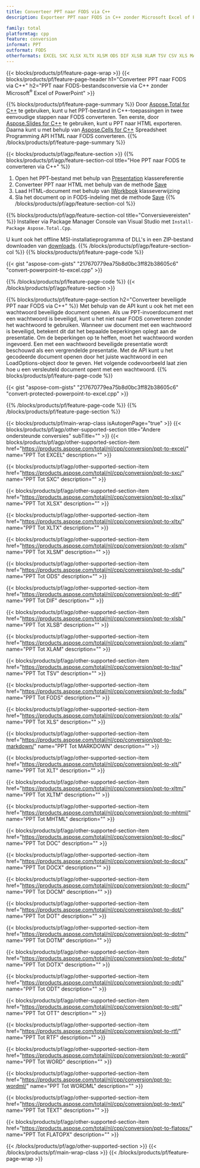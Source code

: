 ```yaml
---
title: Converteer PPT naar FODS via C++
description: Exporteer PPT naar FODS in C++ zonder Microsoft Excel of Powerpoint te gebruiken

family: total
platformtag: cpp
feature: conversion
informat: PPT
outformat: FODS
otherformats: EXCEL SXC XLSX XLTX XLSM ODS DIF XLSB XLAM TSV CSV XLS MARKDOWN XLT XLTM MHTML DOC DOCX DOCM DOT DOTM DOTX ODT OTT RTF WORD WORDML TEXT FLATOPX
---
```

{{< blocks/products/pf/feature-page-wrap >}}
{{< blocks/products/pf/feature-page-header h1="Converteer PPT naar FODS via C++" h2="PPT naar FODS-bestandsconversie via C++ zonder Microsoft<sup>&reg;</sup> Excel of PowerPoint" >}}

{{% blocks/products/pf/feature-page-summary %}}
Door [Aspose.Total for C++](https://products.aspose.com/total/cpp/) te gebruiken, kunt u het PPT-bestand in C++-toepassingen in twee eenvoudige stappen naar FODS converteren. Ten eerste, door [Aspose.Slides for C++](https://products.aspose.com/slides/cpp/) te gebruiken, kunt u PPT naar HTML exporteren. Daarna kunt u met behulp van [Aspose.Cells for C++](https://products.aspose.com/cells/cpp/) Spreadsheet Programming API HTML naar FODS converteren. 
{{% /blocks/products/pf/feature-page-summary  %}}

{{< blocks/products/pf/agp/feature-section >}}
{{% blocks/products/pf/agp/feature-section-col title="Hoe PPT naar FODS te converteren via C++" %}}
1. Open het PPT-bestand met behulp van [Presentation](https://reference.aspose.com/slides/cpp/class/aspose.slides.presentation) klassereferentie
2. Converteer PPT naar HTML met behulp van de methode [Save](https://reference.aspose.com/slides/cpp/class/aspose.slides.presentation#a06fe2a156063c8c3e5ada2713bb697ba)
3. Laad HTML-document met behulp van [IWorkbook](https://reference.aspose.com/cells/cpp/class/aspose.cells.i_workbook) klasseverwijzing
4. Sla het document op in FODS-indeling met de methode [Save](https://reference.aspose.com/cells/cpp/class/aspose.cells.i_workbook#a5dc7de23f7ceba76a05dc1d49f51502e)
{{% /blocks/products/pf/agp/feature-section-col %}}

{{% blocks/products/pf/agp/feature-section-col title="Conversievereisten" %}}
Installeer via Package Manager Console van Visual Studio met ```Install-Package Aspose.Total.Cpp```.

U kunt ook het offline MSI-installatieprogramma of DLL's in een ZIP-bestand downloaden van [downloads](https://releases.aspose.com/total/cpp).
{{% /blocks/products/pf/agp/feature-section-col %}}
{{% blocks/products/pf/feature-page-code %}}

{{< gist "aspose-com-gists" "217670779ea75b8d0bc3ff82b38605c6" "convert-powerpoint-to-excel.cpp" >}}



{{% /blocks/products/pf/feature-page-code %}}
{{< /blocks/products/pf/agp/feature-section >}}

{{% blocks/products/pf/feature-page-section  h2="Converteer beveiligde PPT naar FODS via C++" %}}
Met behulp van de API kunt u ook het met een wachtwoord beveiligde document openen. Als uw PPT-invoerdocument met een wachtwoord is beveiligd, kunt u het niet naar FODS converteren zonder het wachtwoord te gebruiken. Wanneer uw document met een wachtwoord is beveiligd, betekent dit dat het bepaalde beperkingen oplegt aan de presentatie. Om de beperkingen op te heffen, moet het wachtwoord worden ingevoerd. Een met een wachtwoord beveiligde presentatie wordt beschouwd als een vergrendelde presentatie. Met de API kunt u het gecodeerde document openen door het juiste wachtwoord in een LoadOptions-object door te geven. Het volgende codevoorbeeld laat zien hoe u een versleuteld document opent met een wachtwoord.
{{% blocks/products/pf/feature-page-code %}}

{{< gist "aspose-com-gists" "217670779ea75b8d0bc3ff82b38605c6" "convert-protected-powerpoint-to-excel.cpp" >}}

{{% /blocks/products/pf/feature-page-code  %}}
{{% /blocks/products/pf/feature-page-section %}}

{{< blocks/products/pf/main-wrap-class isAutogenPage="true" >}}
{{< blocks/products/pf/agp/other-supported-section title="Andere ondersteunde conversies" subTitle="" >}}
{{< blocks/products/pf/agp/other-supported-section-item href="https://products.aspose.com/total/nl/cpp/conversion/ppt-to-excel/" name="PPT Tot EXCEL" description="" >}}

{{< blocks/products/pf/agp/other-supported-section-item href="https://products.aspose.com/total/nl/cpp/conversion/ppt-to-sxc/" name="PPT Tot SXC" description="" >}}

{{< blocks/products/pf/agp/other-supported-section-item href="https://products.aspose.com/total/nl/cpp/conversion/ppt-to-xlsx/" name="PPT Tot XLSX" description="" >}}

{{< blocks/products/pf/agp/other-supported-section-item href="https://products.aspose.com/total/nl/cpp/conversion/ppt-to-xltx/" name="PPT Tot XLTX" description="" >}}

{{< blocks/products/pf/agp/other-supported-section-item href="https://products.aspose.com/total/nl/cpp/conversion/ppt-to-xlsm/" name="PPT Tot XLSM" description="" >}}

{{< blocks/products/pf/agp/other-supported-section-item href="https://products.aspose.com/total/nl/cpp/conversion/ppt-to-ods/" name="PPT Tot ODS" description="" >}}

{{< blocks/products/pf/agp/other-supported-section-item href="https://products.aspose.com/total/nl/cpp/conversion/ppt-to-dif/" name="PPT Tot DIF" description="" >}}

{{< blocks/products/pf/agp/other-supported-section-item href="https://products.aspose.com/total/nl/cpp/conversion/ppt-to-xlsb/" name="PPT Tot XLSB" description="" >}}

{{< blocks/products/pf/agp/other-supported-section-item href="https://products.aspose.com/total/nl/cpp/conversion/ppt-to-xlam/" name="PPT Tot XLAM" description="" >}}

{{< blocks/products/pf/agp/other-supported-section-item href="https://products.aspose.com/total/nl/cpp/conversion/ppt-to-tsv/" name="PPT Tot TSV" description="" >}}

{{< blocks/products/pf/agp/other-supported-section-item href="https://products.aspose.com/total/nl/cpp/conversion/ppt-to-fods/" name="PPT Tot FODS" description="" >}}

{{< blocks/products/pf/agp/other-supported-section-item href="https://products.aspose.com/total/nl/cpp/conversion/ppt-to-xls/" name="PPT Tot XLS" description="" >}}

{{< blocks/products/pf/agp/other-supported-section-item href="https://products.aspose.com/total/nl/cpp/conversion/ppt-to-markdown/" name="PPT Tot MARKDOWN" description="" >}}

{{< blocks/products/pf/agp/other-supported-section-item href="https://products.aspose.com/total/nl/cpp/conversion/ppt-to-xlt/" name="PPT Tot XLT" description="" >}}

{{< blocks/products/pf/agp/other-supported-section-item href="https://products.aspose.com/total/nl/cpp/conversion/ppt-to-xltm/" name="PPT Tot XLTM" description="" >}}

{{< blocks/products/pf/agp/other-supported-section-item href="https://products.aspose.com/total/nl/cpp/conversion/ppt-to-mhtml/" name="PPT Tot MHTML" description="" >}}

{{< blocks/products/pf/agp/other-supported-section-item href="https://products.aspose.com/total/nl/cpp/conversion/ppt-to-doc/" name="PPT Tot DOC" description="" >}}

{{< blocks/products/pf/agp/other-supported-section-item href="https://products.aspose.com/total/nl/cpp/conversion/ppt-to-docx/" name="PPT Tot DOCX" description="" >}}

{{< blocks/products/pf/agp/other-supported-section-item href="https://products.aspose.com/total/nl/cpp/conversion/ppt-to-docm/" name="PPT Tot DOCM" description="" >}}

{{< blocks/products/pf/agp/other-supported-section-item href="https://products.aspose.com/total/nl/cpp/conversion/ppt-to-dot/" name="PPT Tot DOT" description="" >}}

{{< blocks/products/pf/agp/other-supported-section-item href="https://products.aspose.com/total/nl/cpp/conversion/ppt-to-dotm/" name="PPT Tot DOTM" description="" >}}

{{< blocks/products/pf/agp/other-supported-section-item href="https://products.aspose.com/total/nl/cpp/conversion/ppt-to-dotx/" name="PPT Tot DOTX" description="" >}}

{{< blocks/products/pf/agp/other-supported-section-item href="https://products.aspose.com/total/nl/cpp/conversion/ppt-to-odt/" name="PPT Tot ODT" description="" >}}

{{< blocks/products/pf/agp/other-supported-section-item href="https://products.aspose.com/total/nl/cpp/conversion/ppt-to-ott/" name="PPT Tot OTT" description="" >}}

{{< blocks/products/pf/agp/other-supported-section-item href="https://products.aspose.com/total/nl/cpp/conversion/ppt-to-rtf/" name="PPT Tot RTF" description="" >}}

{{< blocks/products/pf/agp/other-supported-section-item href="https://products.aspose.com/total/nl/cpp/conversion/ppt-to-word/" name="PPT Tot WORD" description="" >}}

{{< blocks/products/pf/agp/other-supported-section-item href="https://products.aspose.com/total/nl/cpp/conversion/ppt-to-wordml/" name="PPT Tot WORDML" description="" >}}

{{< blocks/products/pf/agp/other-supported-section-item href="https://products.aspose.com/total/nl/cpp/conversion/ppt-to-text/" name="PPT Tot TEXT" description="" >}}

{{< blocks/products/pf/agp/other-supported-section-item href="https://products.aspose.com/total/nl/cpp/conversion/ppt-to-flatopx/" name="PPT Tot FLATOPX" description="" >}}


{{< /blocks/products/pf/agp/other-supported-section >}}
{{< /blocks/products/pf/main-wrap-class >}}
{{< /blocks/products/pf/feature-page-wrap >}}